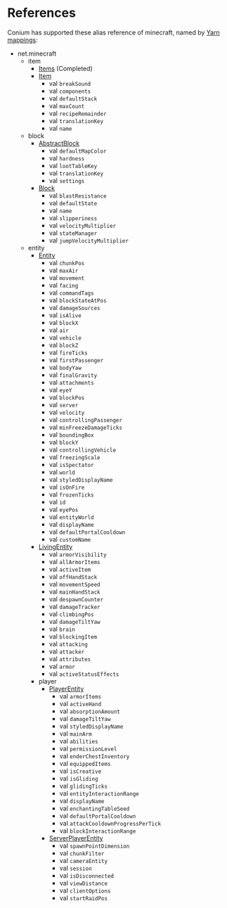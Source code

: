 # References
Conium has supported these alias reference of minecraft, named by [Yarn mappings](https://github.com/FabricMC/yarn):

+ net.minecraft
  + item 
    + [Items](https://mappings.dev/1.21.4/net/minecraft/world/item/Items.html) (Completed)
    + [Item](https://mappings.dev/1.21.4/net/minecraft/world/item/Item.html)
      + val ``breakSound``
      + val ``components``
      + val ``defaultStack``
      + val ``maxCount``
      + val ``recipeRemainder``
      + val ``translationKey``
      + val ``name``
  + block
    + [AbstractBlock](https://mappings.dev/1.21.4/net/minecraft/world/level/block/state/BlockBehaviour.html)
      + val ``defaultMapColor``
      + val ``hardness``
      + val ``lootTableKey``
      + val ``translationKey``
      + val ``settings``
    + [Block](https://mappings.dev/1.21.4/net/minecraft/world/level/block/Block.html)
      + val ``blastResistance``
      + val ``defaultState``
      + val ``name``
      + val ``slipperiness``
      + val ``velocityMultiplier``
      + val ``stateManager``
      + val ``jumpVelocityMultiplier``
  + entity
    + [Entity](https://mappings.dev/1.21.4/net/minecraft/world/entity/Entity.html)
      + val ``chunkPos``
      + val ``maxAir``
      + val ``movement``
      + val ``facing``
      + val ``commandTags``
      + val ``blockStateAtPos``
      + val ``damageSources``
      + val ``isAlive``
      + val ``blockX``
      + val ``air``
      + val ``vehicle``
      + val ``blockZ``
      + val ``fireTicks``
      + val ``firstPassenger``
      + val ``bodyYaw``
      + val ``finalGravity``
      + val ``attachments``
      + val ``eyeY``
      + val ``blockPos``
      + val ``server``
      + val ``velocity``
      + val ``controllingPassenger``
      + val ``minFreezeDamageTicks``
      + val ``boundingBox``
      + val ``blockY``
      + val ``controllingVehicle``
      + val ``freezingScale``
      + val ``isSpectator``
      + val ``world``
      + val ``styledDisplayName``
      + val ``isOnFire``
      + val ``frozenTicks``
      + val ``id``
      + val ``eyePos``
      + val ``entityWorld``
      + val ``displayName``
      + val ``defaultPortalCooldown``
      + val ``customName``
    + [LivingEntity](https://mappings.dev/1.21.4/net/minecraft/world/entity/LivingEntity.html)
      + val ``armorVisibility``
      + val ``allArmorItems``
      + val ``activeItem``
      + val ``offHandStack``
      + val ``movementSpeed``
      + val ``mainHandStack``
      + val ``despawnCounter``
      + val ``damageTracker``
      + val ``climbingPos``
      + val ``damageTiltYaw``
      + val ``brain``
      + val ``blockingItem``
      + val ``attacking``
      + val ``attacker``
      + val ``attributes``
      + val ``armor``
      + val ``activeStatusEffects``
    + player
      + [PlayerEntity](https://mappings.dev/1.21.4/net/minecraft/world/entity/player/Player.html)
        + val ``armorItems``
        + val ``activeHand``
        + val ``absorptionAmount``
        + val ``damageTiltYaw``
        + val ``styledDisplayName``
        + val ``mainArm``
        + val ``abilities``
        + val ``permissionLevel``
        + val ``enderChestInventory``
        + val ``equippedItems``
        + val ``isCreative``
        + val ``isGliding``
        + val ``glidingTicks``
        + val ``entityInteractionRange``
        + val ``displayName``
        + val ``enchantingTableSeed``
        + val ``defaultPortalCooldown``
        + val ``attackCooldownProgressPerTick``
        + val ``blockInteractionRange``
      + [ServerPlayerEntity](https://mappings.dev/1.21.4/net/minecraft/server/level/ServerPlayer.html)
        + val ``spawnPointDimension``
        + val ``chunkFilter``
        + val ``cameraEntity``
        + val ``session``
        + val ``isDisconnected``
        + val ``viewDistance``
        + val ``clientOptions``
        + val ``startRaidPos``